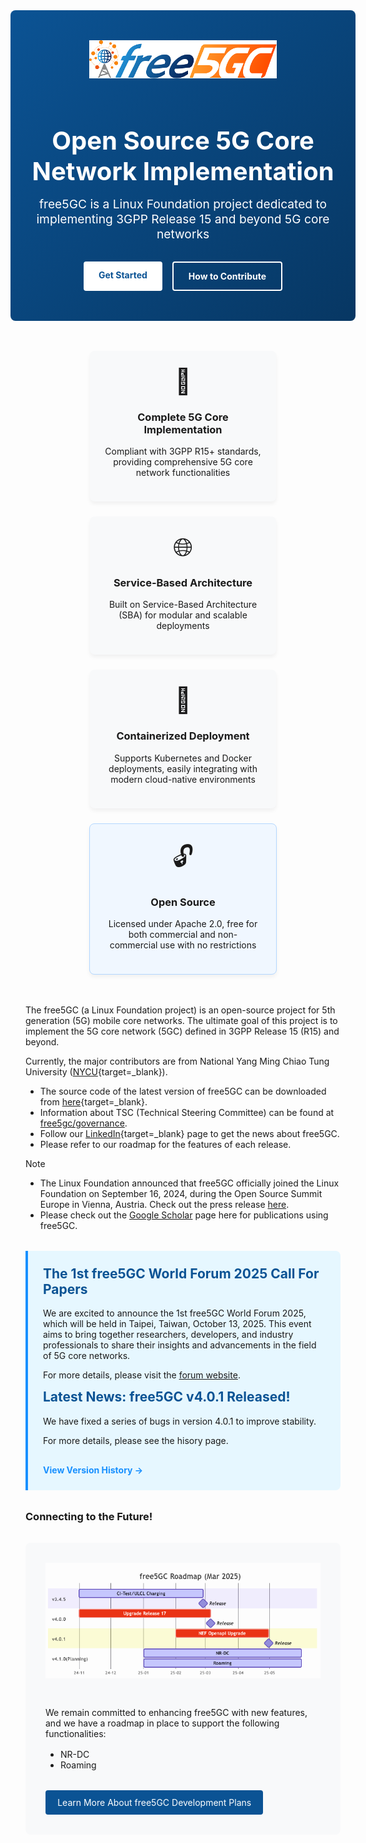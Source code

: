 <!-- <iframe width="616" height="400" src="https://www.youtube.com/embed/SFO2z5-4zxs?list=PLeDUIabcS2_p4fjApgJHNiVpfYSzz1oJi" title="free5GC Demonstration with 5G SA gNB and UE" frameborder="0" allow="accelerometer; autoplay; clipboard-write; encrypted-media; gyroscope; picture-in-picture; web-share" allowfullscreen></iframe> -->

<!-- Google tag (gtag.js) --> <script async src="https://www.googletagmanager.com/gtag/js?id=G-JETJ7TJ805"></script> <script> window.dataLayer = window.dataLayer || []; function gtag(){dataLayer.push(arguments);} gtag('js', new Date()); gtag('config', 'G-JETJ7TJ805'); </script>

<div class="hero-container">
  <div class="hero-content">
    <img width="300" src="./assets/logo.png" alt="free5GC Logo" class="hero-logo"/>
    <h1 class="hero-title">Open Source 5G Core Network Implementation</h1>
    <p class="hero-description">free5GC is a Linux Foundation project dedicated to implementing 3GPP Release 15 and beyond 5G core networks</p>
    <div class="hero-buttons">
      <a href="https://github.com/free5gc/free5gc" class="hero-button primary" target="_blank">Get Started</a>
      <a href="./guide/contribute/" class="hero-button secondary">How to Contribute</a>
    </div>
  </div>
</div>

<div class="features-container">
  <div class="feature-card">
    <div class="feature-icon">📱</div>
    <h3>Complete 5G Core Implementation</h3>
    <p>Compliant with 3GPP R15+ standards, providing comprehensive 5G core network functionalities</p>
  </div>
  <div class="feature-card">
    <div class="feature-icon">🌐</div>
    <h3>Service-Based Architecture</h3>
    <p>Built on Service-Based Architecture (SBA) for modular and scalable deployments</p>
  </div>
  <div class="feature-card">
    <div class="feature-icon">🚀</div>
    <h3>Containerized Deployment</h3>
    <p>Supports Kubernetes and Docker deployments, easily integrating with modern cloud-native environments</p>
  </div>
  <div class="feature-card highlighted">
    <div class="feature-icon">🔓</div>
    <h3>Open Source</h3>
    <p>Licensed under Apache 2.0, free for both commercial and non-commercial use with no restrictions</p>
  </div>
</div>

The free5GC (a Linux Foundation project) is an open-source project for 5th generation (5G) mobile core networks. The ultimate goal of this project is to implement the 5G core network (5GC) defined in 3GPP Release 15 (R15) and beyond.

Currently, the major contributors are from National Yang Ming Chiao Tung University ([NYCU](https://en.nycu.edu.tw/){target=_blank}).

- The source code of the latest version of free5GC can be downloaded from [here](https://github.com/free5gc/free5gc){target=_blank}.
- Information about TSC (Technical Steering Committee) can be found at [free5gc/governance](https://github.com/free5gc/governance/blob/main/CONTRIBUTORS.md).
- Follow our [LinkedIn](https://www.linkedin.com/company/free5gc/){target=_blank} page to get the news about free5GC.
- Please refer to our roadmap for the features of each release.

> [!NOTE]
> - The Linux Foundation announced that free5GC officially joined the Linux Foundation on September 16, 2024, during the Open Source Summit Europe in Vienna, Austria. Check out the press release [here](https://www.linuxfoundation.org/press/worlds-leading-open-source-mobile-packet-core-free5gc-moves-under-linux-foundation-to-provide-open-source-alternatives-across-5g-deployments).
> - Please check out the [Google Scholar](https://scholar.google.com/scholar?hl=en&as_sdt=2007&q=free5gc) page here for publications using free5GC.

<div class="announcement-box">
  <h2>The 1st free5GC World Forum 2025 Call For Papers</h2>
  <p>We are excited to announce the 1st free5GC World Forum 2025, which will be held in Taipei, Taiwan, October 13, 2025. This event aims to bring together researchers, developers, and industry professionals to share their insights and advancements in the field of 5G core networks.</p>
  <p>For more details, please visit the <a href="https://www.free5gc.org/forum/" target="_blank">forum website</a>.</p>
  <h2>Latest News: free5GC v4.0.1 Released!</h2>
  <p>We have fixed a series of bugs in version 4.0.1 to improve stability.</p>
  <p>For more details, please see the hisory page.</p>
  <a href="./history" class="announcement-link">View Version History →</a>
</div>

### Connecting to the Future!

<div class="roadmap-container">
  <img src="./assets/roadmap-202503.png" alt="free5GC Roadmap" class="roadmap-image"/>
  <div class="roadmap-text">
    <p>We remain committed to enhancing free5GC with new features, and we have a roadmap in place to support the following functionalities:</p>
    <ul class="roadmap-list">
      <li>NR-DC</li>
      <li>Roaming</li>
    </ul>
    <a href="#" class="roadmap-button">Learn More About free5GC Development Plans</a>
  </div>
</div>

<style>
  .hero-container {
    background: linear-gradient(135deg, #0b5394 0%, #073763 100%);
    color: white;
    padding: 3rem 2rem;
    margin: 0 -1.5rem 2rem -1.5rem;
    border-radius: 8px;
    text-align: center;
  }
  
  .hero-logo {
    margin-bottom: 1rem;
  }
  
  .hero-title {
    font-size: 2.5rem;
    margin-bottom: 1rem;
    font-weight: bold !important;
    color: white !important;
  }
  
  .hero-description {
    font-size: 1.2rem;
    max-width: 800px;
    margin: 0 auto 2rem auto;
  }
  
  .hero-buttons {
    display: flex;
    justify-content: center;
    gap: 1rem;
    margin-top: 1.5rem;
  }
  
  .hero-button {
    padding: 0.8rem 1.5rem;
    border-radius: 4px;
    font-weight: bold;
    text-decoration: none;
    transition: all 0.3s ease;
  }
  
  .hero-button.primary {
    background-color: #ffffff;
    color: #0b5394;
  }
  
  .hero-button.primary:hover {
    background-color: #f0f0f0;
    transform: translateY(-2px);
  }
  
  .hero-button.secondary {
    border: 2px solid white;
    color: white;
  }
  
  .hero-button.secondary:hover {
    background-color: rgba(255, 255, 255, 0.1);
    transform: translateY(-2px);
  }
  
  .features-container {
    display: flex;
    flex-wrap: wrap;
    gap: 1.5rem;
    justify-content: center;
    margin: 3rem 0;
  }
  
  .feature-card {
    background-color: #f8f9fa;
    border-radius: 8px;
    padding: 1.5rem;
    width: calc(33% - 1rem);
    min-width: 250px;
    text-align: center;
    box-shadow: 0 4px 6px rgba(0, 0, 0, 0.05);
    transition: transform 0.3s ease, box-shadow 0.3s ease;
  }
  
  .feature-card:hover {
    transform: translateY(-5px);
    box-shadow: 0 8px 15px rgba(0, 0, 0, 0.1);
  }
  
  .feature-icon {
    font-size: 2.5rem;
    margin-bottom: 1rem;
  }
  
  .feature-card.highlighted {
    background-color: #f0f7ff;
    border: 1px solid #b3d7ff;
  }
  
  .announcement-box {
    background-color: #e6f7ff;
    border-left: 4px solid #1890ff;
    padding: 1.5rem;
    margin: 2rem 0;
    border-radius: 0 8px 8px 0;
  }
  
  .announcement-box h2 {
    color: #0b5394;
    margin-top: 0;
  }
  
  .announcement-link {
    display: inline-block;
    margin-top: 1rem;
    color: #1890ff;
    font-weight: bold;
    text-decoration: none;
  }
  
  .roadmap-container {
    display: flex;
    flex-wrap: wrap;
    align-items: center;
    gap: 2rem;
    margin: 2rem 0;
    background-color: #f8f9fa;
    padding: 2rem;
    border-radius: 8px;
  }
  
  .roadmap-image {
    max-width: 100%;
    flex: 1;
    min-width: 300px;
  }
  
  .roadmap-text {
    flex: 1;
    min-width: 300px;
  }
  
  .roadmap-list {
    margin: 1rem 0;
    padding-left: 1.5rem;
  }
  
  .roadmap-button {
    display: inline-block;
    background-color: #0b5394;
    color: white !important;
    padding: 0.7rem 1.2rem;
    border-radius: 4px;
    text-decoration: none;
    margin-top: 1rem;
    transition: background-color 0.3s ease;
  }
  
  .roadmap-button:hover {
    background-color: #073763;
  }
  
  @media (max-width: 768px) {
    .hero-title {
      font-size: 2rem;
    }
    
    .feature-card {
      width: 100%;
    }
    
    .roadmap-container {
      flex-direction: column;
    }
  }
</style>
